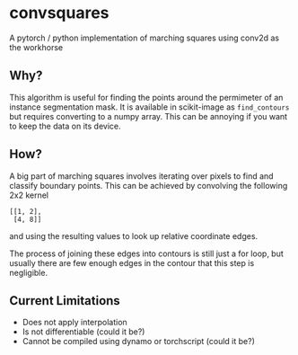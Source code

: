 # convsquares
A pytorch / python implementation of marching squares using conv2d as the workhorse

## Why?
This algorithm is useful for finding the points around the permimeter of an instance segmentation mask.  It is available in scikit-image as `find_contours` but requires converting to a numpy array.  This can be annoying if 
you want to keep the data on its device.

## How?
A big part of marching squares involves iterating over pixels to find and classify boundary points.  This can be achieved by convolving the following 2x2 kernel
```
[[1, 2],
 [4, 8]]
```
and using the resulting values to look up relative coordinate edges.

The process of joining these edges into contours is still just a for loop, but usually there are few enough edges in the contour that this step is negligible.

## Current Limitations
- Does not apply interpolation
- Is not differentiable (could it be?)
- Cannot be compiled using dynamo or torchscript (could it be?)
